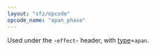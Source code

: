 ```yaml
---
layout: "sfz/opcode"
opcode_name: "apan_phase"
---
```

Used under the `‹effect›` header, with [type]=`apan`.

[type]: type#apan
